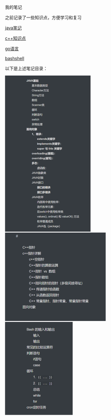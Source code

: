 我的笔记

之前记录了一些知识点，方便学习和复习

<a href="note/java笔记.md">java笔记</a>

<a href="note/c++笔记.md">c++知识点</a>

<a href="note/笔记.md">go语言</a>

<a href="note/bashshell.md">bashshell</a>

以下是上述笔记目录：

<img src="img/java.png" style="zoom:50%;" >



<img src="img/c++.png" style="zoom:50%;" >

<img src="img/bash.png" style="zoom: 50%;" >
